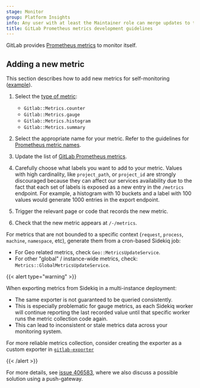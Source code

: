 ```yaml
---
stage: Monitor
group: Platform Insights
info: Any user with at least the Maintainer role can merge updates to this content. For details, see https://docs.gitlab.com/development/development_processes/#development-guidelines-review.
title: GitLab Prometheus metrics development guidelines
---
```


GitLab provides [Prometheus metrics](../administration/monitoring/prometheus/gitlab_metrics.md)
to monitor itself.

## Adding a new metric

This section describes how to add new metrics for self-monitoring
([example](https://gitlab.com/gitlab-org/gitlab/-/merge_requests/15440)).

1. Select the [type of metric](https://gitlab.com/gitlab-org/ruby/gems/prometheus-client-mmap#metrics):

   - `Gitlab::Metrics.counter`
   - `Gitlab::Metrics.gauge`
   - `Gitlab::Metrics.histogram`
   - `Gitlab::Metrics.summary`

1. Select the appropriate name for your metric. Refer to the guidelines
   for [Prometheus metric names](https://prometheus.io/docs/practices/naming/#metric-names).
1. Update the list of [GitLab Prometheus metrics](../administration/monitoring/prometheus/gitlab_metrics.md).
1. Carefully choose what labels you want to add to your metric. Values with high cardinality,
   like `project_path`, or `project_id` are strongly discouraged because they can affect our services
   availability due to the fact that each set of labels is exposed as a new entry in the `/metrics` endpoint.
   For example, a histogram with 10 buckets and a label with 100 values would generate 1000
   entries in the export endpoint.
1. Trigger the relevant page or code that records the new metric.
1. Check that the new metric appears at `/-/metrics`.

For metrics that are not bounded to a specific context (`request`, `process`, `machine`, `namespace`, etc),
generate them from a cron-based Sidekiq job:

- For Geo related metrics, check `Geo::MetricsUpdateService`.
- For other "global" / instance-wide metrics, check: `Metrics::GlobalMetricsUpdateService`.

{{< alert type="warning" >}}

When exporting metrics from Sidekiq in a multi-instance deployment:

- The same exporter is not guaranteed to be queried consistently.
- This is especially problematic for gauge metrics, as each Sidekiq worker will continue reporting the last recorded value
until that specific worker runs the metric collection code again.
- This can lead to inconsistent or stale metrics data across your monitoring system.

For more reliable metrics collection, consider creating the exporter as a custom exporter
in [`gitlab-exporter`](https://gitlab.com/gitlab-org/ruby/gems/gitlab-exporter/)

{{< /alert >}}

For more details, see [issue 406583](https://gitlab.com/gitlab-org/gitlab/-/issues/406583),
where we also discuss a possible solution using a push-gateway.
